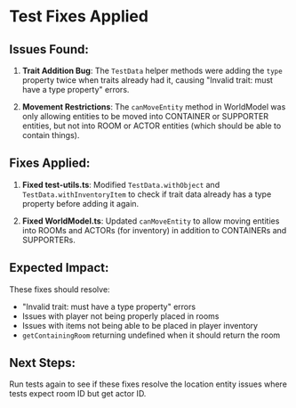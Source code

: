 # Test Fixes Applied

## Issues Found:

1. **Trait Addition Bug**: The `TestData` helper methods were adding the `type` property twice when traits already had it, causing "Invalid trait: must have a type property" errors.

2. **Movement Restrictions**: The `canMoveEntity` method in WorldModel was only allowing entities to be moved into CONTAINER or SUPPORTER entities, but not into ROOM or ACTOR entities (which should be able to contain things).

## Fixes Applied:

1. **Fixed test-utils.ts**: Modified `TestData.withObject` and `TestData.withInventoryItem` to check if trait data already has a type property before adding it again.

2. **Fixed WorldModel.ts**: Updated `canMoveEntity` to allow moving entities into ROOMs and ACTORs (for inventory) in addition to CONTAINERs and SUPPORTERs.

## Expected Impact:

These fixes should resolve:
- "Invalid trait: must have a type property" errors
- Issues with player not being properly placed in rooms
- Issues with items not being able to be placed in player inventory
- `getContainingRoom` returning undefined when it should return the room

## Next Steps:

Run tests again to see if these fixes resolve the location entity issues where tests expect room ID but get actor ID.
